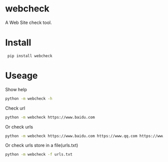 webcheck
===============
A Web Site check tool.

Install
===============
```
 pip install webcheck
```

Useage
===============
Show help
```bash
python -m webcheck -h
```
Check url
```bash
python -m webcheck https://www.baidu.com
```
Or check urls
```bash
python -m webcheck https://www.baidu.com https://www.qq.com https://www.tt.com
```
Or check urls store in a file(urls.txt)
```bash
python -m webcheck -f urls.txt
```